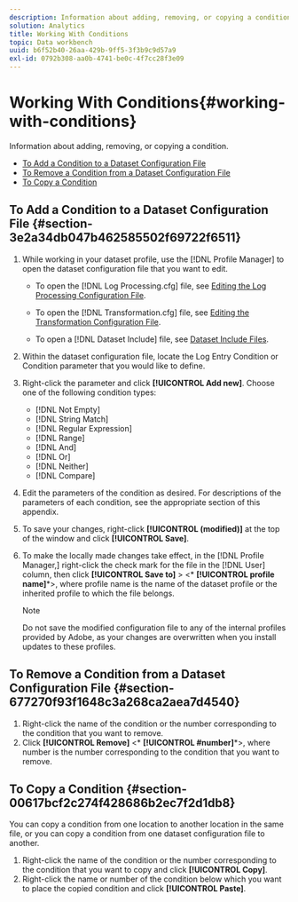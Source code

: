 ```yaml
---
description: Information about adding, removing, or copying a condition.
solution: Analytics
title: Working With Conditions
topic: Data workbench
uuid: b6f52b40-26aa-429b-9ff5-3f3b9c9d57a9
exl-id: 0792b308-aa0b-4741-be0c-4f7cc28f3e09
---
```

# Working With Conditions{#working-with-conditions}

Information about adding, removing, or copying a condition.

* [To Add a Condition to a Dataset Configuration File](../../../home/c-dataset-const-proc/c-conditions/c-work-cond.md#section-3e2a34db047b462585502f69722f6511) 
* [To Remove a Condition from a Dataset Configuration File](../../../home/c-dataset-const-proc/c-conditions/c-work-cond.md#section-677270f93f1648c3a268ca2aea7d4540) 
* [To Copy a Condition](../../../home/c-dataset-const-proc/c-conditions/c-work-cond.md#section-00617bcf2c274f428686b2ec7f2d1db8)

## To Add a Condition to a Dataset Configuration File {#section-3e2a34db047b462585502f69722f6511}

1. While working in your dataset profile, use the [!DNL Profile Manager] to open the dataset configuration file that you want to edit.

    * To open the [!DNL Log Processing.cfg] file, see [Editing the Log Processing Configuration File](../../../home/c-dataset-const-proc/c-log-proc-config-file/t-edit-log-proc-config-file.md#task-6a2fa1b735cb4eefad730f0a3a7858e5). 
    
    * To open the [!DNL Transformation.cfg] file, see [Editing the Transformation Configuration File](../../../home/c-dataset-const-proc/c-trans-config-file/t-edit-trans-config-file.md#task-cfef4142c1bf4437a669d1fdc75cabbc). 
    
    * To open a [!DNL Dataset Include] file, see [Dataset Include Files](../../../home/c-dataset-const-proc/c-dataset-inc-files/c-abt-dataset-inc-files.md).

1. Within the dataset configuration file, locate the Log Entry Condition or Condition parameter that you would like to define. 
1. Right-click the parameter and click **[!UICONTROL Add new]**. Choose one of the following condition types:

    * [!DNL Not Empty] 
    * [!DNL String Match] 
    * [!DNL Regular Expression] 
    * [!DNL Range] 
    * [!DNL And] 
    * [!DNL Or] 
    * [!DNL Neither] 
    * [!DNL Compare]

1. Edit the parameters of the condition as desired. For descriptions of the parameters of each condition, see the appropriate section of this appendix. 
1. To save your changes, right-click **[!UICONTROL (modified)]** at the top of the window and click **[!UICONTROL Save]**. 

1. To make the locally made changes take effect, in the [!DNL Profile Manager,] right-click the check mark for the file in the [!DNL User] column, then click **[!UICONTROL Save to]** > <* **[!UICONTROL profile name]***>, where profile name is the name of the dataset profile or the inherited profile to which the file belongs.

   >[!NOTE]
   >
   >Do not save the modified configuration file to any of the internal profiles provided by Adobe, as your changes are overwritten when you install updates to these profiles.

## To Remove a Condition from a Dataset Configuration File {#section-677270f93f1648c3a268ca2aea7d4540}

1. Right-click the name of the condition or the number corresponding to the condition that you want to remove. 
1. Click **[!UICONTROL Remove]** <* **[!UICONTROL #number]***>, where number is the number corresponding to the condition that you want to remove.

## To Copy a Condition {#section-00617bcf2c274f428686b2ec7f2d1db8}

You can copy a condition from one location to another location in the same file, or you can copy a condition from one dataset configuration file to another.

1. Right-click the name of the condition or the number corresponding to the condition that you want to copy and click **[!UICONTROL Copy]**. 
1. Right-click the name or number of the condition below which you want to place the copied condition and click **[!UICONTROL Paste]**.
